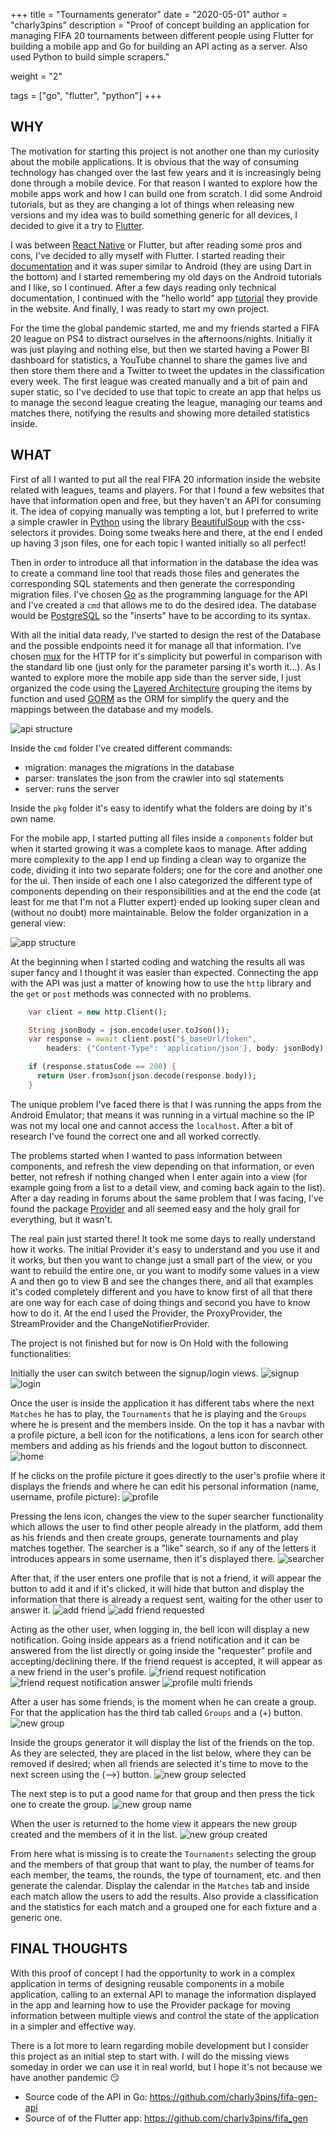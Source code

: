 +++
title = "Tournaments generator"
date = "2020-05-01"
author = "charly3pins"
description = "Proof of concept building an application for managing FIFA 20 tournaments between different people using Flutter for building a mobile app and Go for building an API acting as a server. Also used Python to build simple scrapers."

weight = "2"

tags = ["go", "flutter", "python"]
+++
## WHY

The motivation for starting this project is not another one than my curiosity about the mobile applications. It is obvious that the way of consuming technology has changed over the last few years and it is increasingly being done through a mobile device. For that reason I wanted to explore how the mobile apps work and how I can build one from scratch. 
I did some Android tutorials, but as they are changing a lot of things when releasing new versions and my idea was to build something generic for all devices, I decided to give it a try to [Flutter](https://flutter.dev/).

I was between [React Native](https://reactnative.dev/) or Flutter, but after reading some pros and cons, I've decided to ally myself with Flutter. I started reading their [documentation](https://flutter.dev/docs) and it was super similar to Android (they are using Dart in the bottom) and I started remembering my old days on the Android tutorials and I like, so I continued. After a few days reading only technical documentation, I continued with the "hello world" app [tutorial](https://flutter.dev/docs/get-started/codelab) they provide in the website. And finally, I was ready to start my own project.

For the time the global pandemic started, me and my friends started a FIFA 20 league on PS4 to distract ourselves in the afternoons/nights. Initially it was just playing and nothing else, but then we started having a Power BI dashboard for statistics, a YouTube channel to share the games live and then store them there and a Twitter to tweet the updates in the classification every week. The first league was created manually and a bit of pain and super static, so I've decided to use that topic to create an app that helps us to manage the second league creating the league, managing our teams and matches there, notifying the results and showing more detailed statistics inside.

## WHAT

First of all I wanted to put all the real FIFA 20 information inside the website related with leagues, teams and players. For that I found a few websites that have that information open and free, but they haven't an API for consuming it. The idea of copying manually was tempting a lot, but I preferred to write a simple crawler in [Python](https://www.python.org/) using the library [BeautifulSoup](https://www.crummy.com/software/BeautifulSoup/bs4/doc/#css-selectors) with the css-selectors it provides. Doing some tweaks here and there, at the end I ended up having 3 json files, one for each topic I wanted initially so all perfect!

Then in order to introduce all that information in the database the idea was to create a command line tool that reads those files and generates the corresponding SQL statements and then generate the corresponding migration files.
I've chosen [Go](https://golang.org/) as the programming language for the API and I've created a `cmd` that allows me to do the desired idea. The database would be [PostgreSQL](https://www.postgresql.org/) so the "inserts" have to be according to its syntax.

With all the initial data ready, I've started to design the rest of the Database and the possible endpoints need it for manage all that information. I've chosen [mux](https://github.com/gorilla/mux) for the HTTP for it's simplicity but powerful in comparison with the standard lib one (just only for the parameter parsing it's worth it...). As I wanted to explore more the mobile app side than the server side, I just organized the code using the [Layered Architecture](https://www.oreilly.com/library/view/software-architecture-patterns/9781491971437/ch01.html) grouping the items by function and used [GORM](https://gorm.io/index.html) as the ORM for simplify the query and the mappings between the database and my models.

![api structure](/images/code/tournaments-generator/api-structure.jpeg)

Inside the `cmd` folder I've created different commands:
- migration: manages the migrations in the database
- parser: translates the json from the crawler into sql statements
- server: runs the server

Inside the `pkg` folder it's easy to identify what the folders are doing by it's own name.

For the mobile app, I started putting all files inside a `components` folder but when it started growing it was a complete kaos to manage. After adding more complexity to the app I end up finding a clean way to organize the code, dividing it into two separate folders; one for the core and another one for the ui. Then inside of each one I also categorized the different type of components depending on their responsibilities and at the end the code (at least for me that I'm not a Flutter expert) ended up looking super clean and (without no doubt) more maintainable. Below the folder organization in a general view:

![app structure](/images/code/tournaments-generator/app-structure.jpeg)

At the beginning when I started coding and watching the results all was super fancy and I thought it was easier than expected. Connecting the app with the API was just a matter of knowing how to use the `http` library and the `get` or `post` methods was connected with no problems.

```dart
    var client = new http.Client();

    String jsonBody = json.encode(user.toJson());
    var response = await client.post("$_baseUrl/token",
        headers: {"Content-Type": 'application/json'}, body: jsonBody);

    if (response.statusCode == 200) {
      return User.fromJson(json.decode(response.body));
    }
```

The unique problem I've faced there is that I was running the apps from the Android Emulator; that means it was running in a virtual machine so the IP was not my local one and cannot access the `localhost`. After a bit of research I've found the correct one and all worked correctly.

The problems started when I wanted to pass information between components, and refresh the view depending on that information, or even better, not refresh if nothing changed when I enter again into a view (for example going from a list to a detail view, and coming back again to the list). After a day reading in forums about the same problem that I was facing, I've found the package [Provider](https://pub.dev/packages/provider) and all seemed easy and the holy grail for everything, but it wasn't. 

The real pain just started there! It took me some days to really understand how it works. The initial Provider it's easy to understand and you use it and it works, but then you want to change just a small part of the view, or you want to rebuild the entire one, or you want to modify some values in a view A and then go to view B and see the changes there, and all that examples it's coded completely different and you have to know first of all that there are one way for each case of doing things and second you have to know how to do it. At the end I used the Provider, the ProxyProvider, the StreamProvider and the ChangeNotifierProvider.

The project is not finished but for now is On Hold with the following functionalities:

Initially the user can switch between the signup/login views.
![signup](/images/code/tournaments-generator/signup.png)
![login](/images/code/tournaments-generator/login.png)

Once the user is inside the application it has different tabs where the next `Matches` he has to play, the `Tournaments` that he is playing and the `Groups` where he is present and the members inside. On the top it has a navbar with a profile picture, a bell icon for the notifications, a lens icon for search other members and adding as his friends and the logout button to disconnect.
![home](/images/code/tournaments-generator/home.png)

If he clicks on the profile picture it goes directly to the user's profile where it displays the friends and where he can edit his personal information (name, username, profile picture):
![profile](/images/code/tournaments-generator/profile.png)

Pressing the lens icon, changes the view to the super searcher functionality which allows the user to find other people already in the platform, add them as his friends and then create groups, generate tournaments and play matches together. The searcher is a "like" search, so if any of the letters it introduces appears in some username, then it's displayed there.
![searcher](/images/code/tournaments-generator/searcher.png)

After that, if the user enters one profile that is not a friend, it will appear the button to add it and if it's clicked, it will hide that button and display the information that there is already a request sent, waiting for the other user to answer it.
![add friend](/images/code/tournaments-generator/add-friend.png)
![add friend requested](/images/code/tournaments-generator/add-friend-requested.png)

Acting as the other user, when logging in, the bell icon will display a new notification. Going inside appears as a friend notification and it can be answered from the list directly or going inside the "requester" profile and accepting/declining there. If the friend request is accepted, it will appear as a new friend in the user's profile.
![friend request notification](/images/code/tournaments-generator/friend-request-notification.png)
![friend request notification answer](/images/code/tournaments-generator/friend-request-notification-answer.png)
![profile multi friends](/images/code/tournaments-generator/profile-multifriends.png)

After a user has some friends, is the moment when he can create a group. For that the application has the third tab called `Groups` and a (+) button.
![new group](/images/code/tournaments-generator/new-group.png)

Inside the groups generator it will display the list of the friends on the top. As they are selected, they are placed in the list below, where they can be removed if desired; when all friends are selected it's time to move to the next screen using the (-->) button.
![new group selected](/images/code/tournaments-generator/new-group-selected.png)

The next step is to put a good name for that group and then press the tick one to create the group.
![new group name](/images/code/tournaments-generator/new-group-name.png)

When the user is returned to the home view it appears the new group created and the members of it in the list.
![new group created](/images/code/tournaments-generator/new-group-created.png)

From here what is missing is to create the `Tournaments` selecting the group and the members of that group that want to play, the number of teams for each member, the teams, the rounds, the type of tournament, etc. and then generate the calendar. Display the calendar in the `Matches` tab and inside each match allow the users to add the results. Also provide a classification and the statistics for each match and a grouped one for each fixture and a generic one.

## FINAL THOUGHTS

With this proof of concept I had the opportunity to work in a complex application in terms of designing reusable components in a mobile application, calling to an external API to manage the information displayed in the app and learning how to use the Provider package for moving information between multiple views and control the state of the application in a simpler and effective way.

There is a lot more to learn regarding mobile development but I consider this project as an initial step to start with. I will do the missing views someday in order we can use it in real world, but I hope it's not because we have another pandemic 😏

- Source code of the API in Go: https://github.com/charly3pins/fifa-gen-api
- Source of of the Flutter app: https://github.com/charly3pins/fifa_gen
